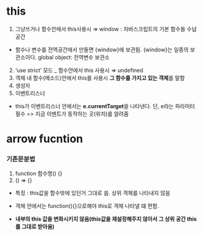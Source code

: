 # this

1. 그냥쓰거나 함수안에서 this사용시 ⇒ window : 자바스크립트의 기본 함수들 수납 공간
  - 함수나 변수를 전역공간에서 만들면 {window}에 보관됨. {window}는 일종의 보관소이다. global object: 전역변수 보관소
2. ‘use strict’ 모드 _ 함수안에서 this 사용시 ⇒ undefined
3. 객체 내 함수(메소드)안에서 this를 사용시 **그 함수를 가지고 있는 객체**를 말함
4. 생성자
5. 이벤트리스너
  - this가 이벤트리스너 안에서는 **e.currentTarget**을 나타낸다. 단, e라는 파라미터 필수 => 지금 이벤트가 동작하는 곳(위치)를 알려줌

# arrow fucntion

### 기존문분법
1. function 함수명() {}
2. () => {}
  - 특징 : this값을 함수밖에 있던거 그대로 씀. 상위 객체를 나타내지 않음
 
- 객체 안에서는 function(){}으로해야 this로 객체 나타낼 떄 편함.
- **내부의 this 값을 변화시키지 않음(this값을 재설정해주지 않아서 그 상위 공간 this를 그대로 받아옴)**
